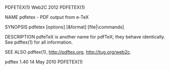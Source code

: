 PDFETEX(1)                                                                                        Web2C 2012                                                                                       PDFETEX(1)



NAME
       pdfetex - PDF output from e-TeX

SYNOPSIS
       pdfetex [options] [&format] [file|\commands]

DESCRIPTION
       pdfeTeX is another name for pdfTeX; they behave identically.  See pdftex(1) for all information.

SEE ALSO
       pdftex(1), http://pdftex.org, http://tug.org/web2c.



pdftex 1.40                                                                                      14 May 2010                                                                                       PDFETEX(1)
